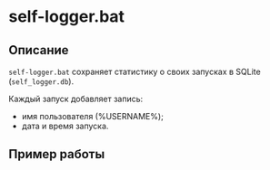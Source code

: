 # self-logger.bat

## Описание
`self-logger.bat` сохраняет статистику о своих запусках в SQLite (`self_logger.db`).

Каждый запуск добавляет запись:
- имя пользователя (%USERNAME%);
- дата и время запуска.

## Пример работы
